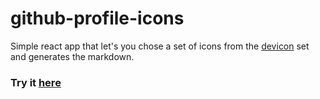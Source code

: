 # github-profile-icons
Simple react app that let's you chose a set of icons from the [devicon](https://github.com/devicons/devicon) set and generates the markdown.

### Try it [here](https://renevds.github.io/language-icon-widget-pages/#/)
